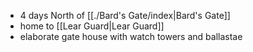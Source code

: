 - 4 days North of [[./Bard's Gate/index|Bard's Gate]]
- home to [[Lear Guard|Lear Guard]]
- elaborate gate house with watch towers and ballastae
